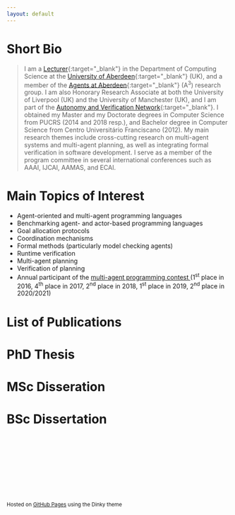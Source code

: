 ```yaml
---
layout: default
---
```


# Short Bio

> I am a [Lecturer](https://www.abdn.ac.uk/people/rafael.cardoso){:target="\_blank"} in the Department of Computing Science at the [University of Aberdeen](https://www.abdn.ac.uk/){:target="\_blank"} (UK), and a member of the [Agents at Aberdeen](https://agentsataberdeen.github.io/){:target="\_blank"} (A<sup>3</sup>) research group. I am also Honorary Research Associate at both the University of Liverpool (UK) and the University of Manchester (UK), and I am part of the [Autonomy and Verification Network](https://autonomy-and-verification.github.io/){:target="\_blank"}. I obtained my Master and my Doctorate degrees in Computer Science from PUCRS (2014 and 2018 resp.), and Bachelor degree in Computer Science from Centro Universitário Franciscano (2012). My main research themes include cross-cutting research on multi-agent systems and multi-agent planning, as well as integrating formal verification in software development. I serve as a member of the program committee in several international conferences such as AAAI, IJCAI, AAMAS, and ECAI.

# Main Topics of Interest

*   Agent-oriented and multi-agent programming languages 
*   Benchmarking agent- and actor-based programming languages
*   Goal allocation protocols
*	Coordination mechanisms
*	Formal methods (particularly model checking agents)
*	Runtime verification
*	Multi-agent planning
*	Verification of planning
*	Annual participant of the <a href="https://multiagentcontest.org/" target="_blank">multi-agent programming contest </a>(1<sup>st</sup> place in 2016, 4<sup>th</sup> place in 2017, 2<sup>nd</sup> place in 2018, 1<sup>st</sup> place in 2019, 2<sup>nd</sup> place in 2020/2021)

# List of Publications
<script src="https://bibbase.org/show?bib=https%3A%2F%2Frafaelcaue.github.io%2Fpublications.bib&jsonp=1&group0=year"></script>

# PhD Thesis
<script src="https://bibbase.org/show?bib=http%3A%2F%2Frafaelcaue.github.io%2Fphd.bib&jsonp=1"></script>

# MSc Disseration
<script src="https://bibbase.org/show?bib=https%3A%2F%2Frafaelcaue.github.io%2Fmsc.bib&jsonp=1"></script>

# BSc Dissertation
<script src="https://bibbase.org/show?bib=https%3A%2F%2Frafaelcaue.github.io%2Fbsc.bib&jsonp=1"></script>

<br />
<br />
<br />
<br />
<br />
<br />
<br />
<br />
<p><small>Hosted on <a href="https://pages.github.com">GitHub Pages</a> using the Dinky theme</small></p>
